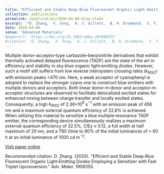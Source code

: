 ```yaml
---
title: "Efficient and Stable Deep‐Blue Fluorescent Organic Light‐Emitting Diodes Employing a Sensitizer with Fast Triplet Upconversion"
collection: publications
permalink: /publication/2020-04-06-blue-oleds
excerpt: '*D. Zhang,  X. Song,  A. J. Gillett,  B. H. Drummond,  S. T. E. Jones,  G. Li,  H. He,  M. Cai,  D. Credgington,  L. Duan (2020)*'
date: 2020-04-06
venue: 'Advanced Materials'
#paperurl: 'https://doi.org/10.1002/adma.201908355'
#citation: 'D. Zhang,  X. Song,  A. J. Gillett,  B. H. Drummond,  S. T. E. Jones,  G. Li,  H. He,  M. Cai,  D. Credgington,  L. Duan (2020). &quot;Efficient and Stable Deep‐Blue Fluorescent Organic Light‐Emitting Diodes Employing a Sensitizer with Fast Triplet Upconversion.&quot; <i>Adv. Mater.</i>. 1908355.'
---
```


Multiple donor–acceptor‐type carbazole–benzonitrile derivatives that exhibit thermally activated delayed fluorescence (TADF) are the state of the art in efficiency and stability in sky‐blue organic light‐emitting diodes. However, such a motif still suffers from low reverse intersystem crossing rates ($k_{RISC}$) with emission peaks <470 nm. Here, a weak acceptor of cyanophenyl is adopted to replace the stronger cyano one to construct blue emitters with multiple donors and acceptors. Both linear donor–π–donor and acceptor–π–acceptor structures are observed to facilitate delocalized excited states for enhanced mixing between charge‐transfer and locally excited states. Consequently, a high $k_{RISC}$ of 2.36×10$^6$ s$^{−1}$ with an emission peak of 456 nm and a maximum external quantum efficiency of 22.8% is achieved. When utilizing this material to sensitize a blue multiple‐resonance TADF emitter, the corresponding device simultaneously realizes a maximum external quantum efficiency of 32.5%, CIEy ≈ 0.12, a full width at half maximum of 29 nm, and a T80 (time to 80% of the initial luminance) of > 60 h at an initial luminance of 1000 cd m$^{−2}$.

[Visit paper online](https://doi.org/10.1002/adma.201908355)

Recommended citation: D. Zhang. (2020). "Efficient and Stable Deep‐Blue Fluorescent Organic Light‐Emitting Diodes Employing a Sensitizer with Fast Triplet Upconversion." <i>Adv. Mater.</i> 1908355.

